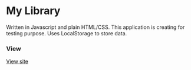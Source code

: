# My Library

Written in Javascript and plain HTML/CSS.
This application is creating for testing purpose. Uses LocalStorage to store data.

### View

[View site]([https://github.com/imbalkur/mylibrary](https://imbalkur.github.io/mylibrary/))
